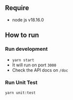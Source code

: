 ## Require
- node js v18.16.0

## How to run

### Run development
- `yarn start`
- It will run on port `3000`
- Check the API docs on `/doc`

### Run Unit Test
`yarn unit:test`